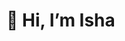 <h1><centre>👋 Hi, I’m Isha</centre></h1>

<!---
ishaaagarwal/ishaaagarwal is a ✨ special ✨ repository because its `README.md` (this file) appears on your GitHub profile.
You can click the Preview link to take a look at your changes.
--->
